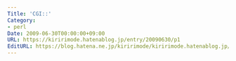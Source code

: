 ```yaml
---
Title: 'CGI::'
Category:
- perl
Date: 2009-06-30T00:00:00+09:00
URL: https://kiririmode.hatenablog.jp/entry/20090630/p1
EditURL: https://blog.hatena.ne.jp/kiririmode/kiririmode.hatenablog.jp/atom/entry/8454420450078212905
---
```


